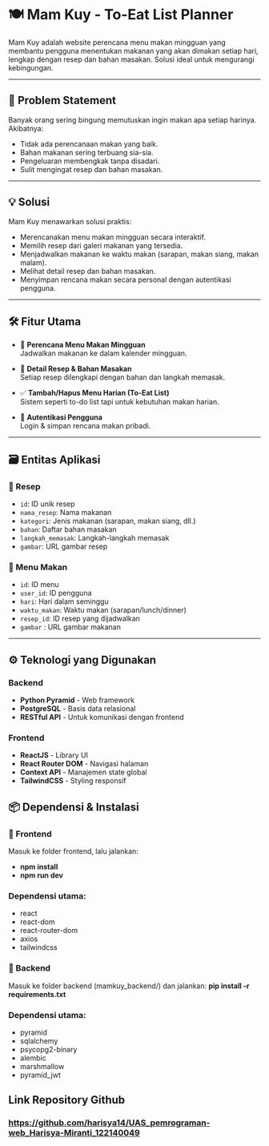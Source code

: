 # 🍽️ Mam Kuy - To-Eat List Planner

Mam Kuy adalah website perencana menu makan mingguan yang membantu pengguna menentukan makanan yang akan dimakan setiap hari, lengkap dengan resep dan bahan masakan. Solusi ideal untuk mengurangi kebingungan. 

---

## 🧩 Problem Statement

Banyak orang sering bingung memutuskan ingin makan apa setiap harinya. Akibatnya:

- Tidak ada perencanaan makan yang baik.
- Bahan makanan sering terbuang sia-sia.
- Pengeluaran membengkak tanpa disadari.
- Sulit mengingat resep dan bahan masakan.

---

## 💡 Solusi

Mam Kuy menawarkan solusi praktis:

- Merencanakan menu makan mingguan secara interaktif.
- Memilih resep dari galeri makanan yang tersedia.
- Menjadwalkan makanan ke waktu makan (sarapan, makan siang, makan malam).
- Melihat detail resep dan bahan masakan.
- Menyimpan rencana makan secara personal dengan autentikasi pengguna.

---

## 🛠️ Fitur Utama

- 📅 **Perencana Menu Makan Mingguan**  
  Jadwalkan makanan ke dalam kalender mingguan.

- 📖 **Detail Resep & Bahan Masakan**  
  Setiap resep dilengkapi dengan bahan dan langkah memasak.

- ✅ **Tambah/Hapus Menu Harian (To-Eat List)**  
  Sistem seperti to-do list tapi untuk kebutuhan makan harian.

- 🔐 **Autentikasi Pengguna**  
  Login & simpan rencana makan pribadi.

---

## 🗃️ Entitas Aplikasi

### 🥘 Resep
- `id`: ID unik resep  
- `nama_resep`: Nama makanan  
- `kategori`: Jenis makanan (sarapan, makan siang, dll.)  
- `bahan`: Daftar bahan masakan  
- `langkah_memasak`: Langkah-langkah memasak  
- `gambar`: URL gambar resep  

### 🍱 Menu Makan
- `id`: ID menu  
- `user_id`: ID pengguna  
- `hari`: Hari dalam seminggu  
- `waktu_makan`: Waktu makan (sarapan/lunch/dinner)  
- `resep_id`: ID resep yang dijadwalkan
- `gambar` : URL gambar makanan

---

## ⚙️ Teknologi yang Digunakan

### Backend
- **Python Pyramid** - Web framework
- **PostgreSQL** - Basis data relasional
- **RESTful API** - Untuk komunikasi dengan frontend

### Frontend
- **ReactJS** - Library UI
- **React Router DOM** - Navigasi halaman
- **Context API** - Manajemen state global
- **TailwindCSS** - Styling responsif

## 📦 Dependensi & Instalasi

### 🔧 Frontend
Masuk ke folder frontend, lalu jalankan:
- **npm install**
- **npm run dev**

### Dependensi utama:
- react
- react-dom
- react-router-dom
- axios
- tailwindcss

### 🔧 Backend
Masuk ke folder backend (mamkuy_backend/) dan jalankan:
**pip install -r requirements.txt**

### Dependensi utama:
- pyramid
- sqlalchemy
- psycopg2-binary
- alembic
- marshmallow
- pyramid_jwt

## Link Repository Github

### https://github.com/harisya14/UAS_pemrograman-web_Harisya-Miranti_122140049 
